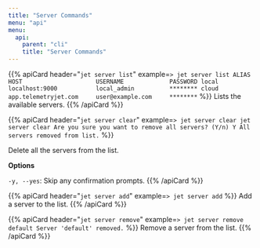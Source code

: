 ```yaml
---
title: "Server Commands"
menu: "api"
menu:
  api:
    parent: "cli"
    title: "Server Commands"
---
```


{{% apiCard header="`jet server list`" example=`> jet server list
ALIAS     HOST                     USERNAME             PASSWORD
local     localhost:9000           local_admin          ********
cloud     app.telemetryjet.com     user@example.com     ********` %}}
Lists the available servers.
{{% /apiCard %}}


{{% apiCard header="`jet server clear`" example=`> jet server clear
jet server clear
Are you sure you want to remove all servers? (Y/n) Y
All servers removed from list.` %}}

Delete all the servers from the list.

**Options**

`-y, --yes`: Skip any confirmation prompts.
{{% /apiCard %}}

{{% apiCard header="`jet server add`" example=`> jet server add` %}}
Add a server to the list.
{{% /apiCard %}}


{{% apiCard header="`jet server remove`" example=`> jet server remove default
Server 'default' removed.` %}}
Remove a server from the list.
{{% /apiCard %}}